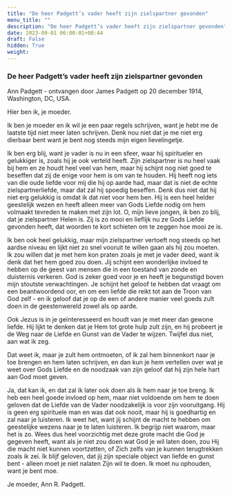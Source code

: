 ```yaml
---
title: "De heer Padgett’s vader heeft zijn zielspartner gevonden"
menu_title: ""
description: "De heer Padgett’s vader heeft zijn zielspartner gevonden"
date: 2023-09-01 06:00:01+00:44
draft: False
hidden: True
weight:
---
```

### De heer Padgett’s vader heeft zijn zielspartner gevonden

Ann Padgett - ontvangen door James Padgett op 20 december 1914, Washington, DC, USA.

Hier ben ik, je moeder.

Ik ben je moeder en ik wil je een paar regels schrijven, want je hebt me de laatste tijd niet meer laten schrijven. Denk nou niet dat je me niet erg dierbaar bent want je bent nog steeds mijn eigen lievelingetje.

Ik ben erg blij, want je vader is nu in een sfeer, waar hij spiritueler en gelukkiger is, zoals hij je ook verteld heeft. Zijn zielspartner is nu heel vaak bij hem en ze houdt heel veel van hem, maar hij schijnt nog niet goed te beseffen dat zij de enige voor hem is om van te houden. Hij heeft nog iets van die oude liefde voor mij die hij op aarde had, maar dat is niet de echte zielspartnerliefde, maar dat zal hij spoedig beseffen. Denk dus niet dat hij niet erg gelukkig is omdat ik dat niet voor hem ben. Hij is een heel helder geestelijk wezen en heeft alleen meer van Gods Liefde nodig om hem volmaakt tevreden te maken met zijn lot. O, mijn lieve jongen, ik ben zo blij, dat je zielspartner Helen is. Zij is zo mooi en lieflijk nu ze Gods Liefde gevonden heeft, dat woorden te kort schieten om te zeggen hoe mooi ze is.

Ik ben ook heel gelukkig, maar mijn zielspartner vertoeft nog steeds op het aardse niveau en lijkt niet zo snel vooruit te willen gaan als hij zou moeten. Ik zou willen dat je met hem kon praten zoals je met je vader deed, want ik denk dat het hem goed zou doen. Jij schijnt een wonderlijke invloed te hebben op de geest van mensen die in een toestand van zonde en duisternis verkeren. God is zeker goed voor je en heeft je begunstigd boven mijn stoutste verwachtingen. Je schijnt het geloof te hebben dat vraagt om een beantwoordend oor, en om een liefde die reikt tot aan de Troon van God zelf - en ik geloof dat je op de een of andere manier veel goeds zult doen in de geestenwereld zowel als op aarde.

Ook Jezus is in je geïnteresseerd en houdt van je met meer dan gewone liefde. Hij lijkt te denken dat je Hem tot grote hulp zult zijn, en hij probeert je de Weg naar de Liefde en Gunst van de Vader te wijzen. Twijfel dus niet, aan wat ik zeg.

Dat weet ik, maar je zult hem ontmoeten, of ik zal hem binnenkort naar je toe brengen en hem laten schrijven, en dan kun je hem vertellen over wat je weet over Gods Liefde en de noodzaak van zijn geloof dat hij zijn hele hart aan God moet geven.

Ja, dat kan ik, en dat zal ik later ook doen als ik hem naar je toe breng. Ik heb een heel goede invloed op hem, maar niet voldoende om hem te doen geloven dat de Liefde van de Vader noodzakelijk is voor zijn vooruitgang. Hij is geen erg spirituele man en was dat ook nooit, maar hij is goedhartig en zal naar je luisteren. Ik weet het, want jij schijnt de macht te hebben om geestelijke wezens naar je te laten luisteren. Ik begrijp niet waarom, maar het is zo. Wees dus heel voorzichtig met deze grote macht die God je gegeven heeft, want als je niet zou doen wat God je wil laten doen, zou Hij die macht niet kunnen voortzetten, of Zich zelfs van je kunnen terugtrekken zoals ik zei. Ik blijf geloven, dat jij zijn speciale object van liefde en gunst bent - alleen moet je niet nalaten Zijn wil te doen. Ik moet nu ophouden, want je bent moe.

Je moeder, Ann R. Padgett.
